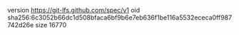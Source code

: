 version https://git-lfs.github.com/spec/v1
oid sha256:6c3052b66dc1d508bfaca6bf9b6e7eb636f1be116a5532ececa0ff987742d26e
size 16770
